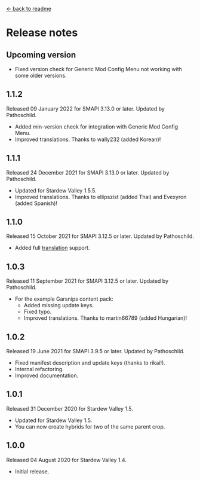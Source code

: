 ﻿﻿[← back to readme](README.md)

# Release notes
## Upcoming version
* Fixed version check for Generic Mod Config Menu not working with some older versions.

## 1.1.2
Released 09 January 2022 for SMAPI 3.13.0 or later. Updated by Pathoschild.

* Added min-version check for integration with Generic Mod Config Menu.
* Improved translations. Thanks to wally232 (added Korean)!

## 1.1.1
Released 24 December 2021 for SMAPI 3.13.0 or later. Updated by Pathoschild.

* Updated for Stardew Valley 1.5.5.
* Improved translations. Thanks to ellipszist (added Thai) and Evexyron (added Spanish)!

## 1.1.0
Released 15 October 2021 for SMAPI 3.12.5 or later. Updated by Pathoschild.

* Added full [translation](https://stardewvalleywiki.com/Modding:Translations) support.

## 1.0.3
Released 11 September 2021 for SMAPI 3.12.5 or later. Updated by Pathoschild.

* For the example Garsnips content pack:
  * Added missing update keys.
  * Fixed typo.
  * Improved translations. Thanks to martin66789 (added Hungarian)!

## 1.0.2
Released 19 June 2021 for SMAPI 3.9.5 or later. Updated by Pathoschild.

* Fixed manifest description and update keys (thanks to rikai!).
* Internal refactoring.
* Improved documentation.

## 1.0.1
Released 31 December 2020 for Stardew Valley 1.5.

* Updated for Stardew Valley 1.5.
* You can now create hybrids for two of the same parent crop.

## 1.0.0
Released 04 August 2020 for Stardew Valley 1.4.

* Initial release.

